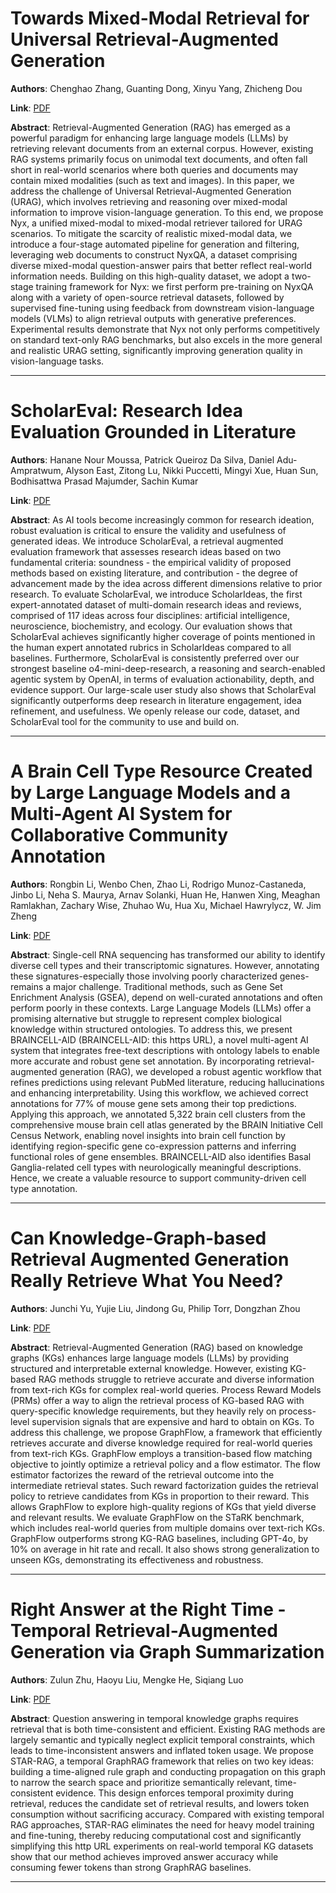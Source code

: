 # Towards Mixed-Modal Retrieval for Universal Retrieval-Augmented Generation 

**Authors**: Chenghao Zhang, Guanting Dong, Xinyu Yang, Zhicheng Dou  

**Link**: [PDF](https://arxiv.org/pdf/2510.17354)  

**Abstract**: Retrieval-Augmented Generation (RAG) has emerged as a powerful paradigm for enhancing large language models (LLMs) by retrieving relevant documents from an external corpus. However, existing RAG systems primarily focus on unimodal text documents, and often fall short in real-world scenarios where both queries and documents may contain mixed modalities (such as text and images). In this paper, we address the challenge of Universal Retrieval-Augmented Generation (URAG), which involves retrieving and reasoning over mixed-modal information to improve vision-language generation. To this end, we propose Nyx, a unified mixed-modal to mixed-modal retriever tailored for URAG scenarios. To mitigate the scarcity of realistic mixed-modal data, we introduce a four-stage automated pipeline for generation and filtering, leveraging web documents to construct NyxQA, a dataset comprising diverse mixed-modal question-answer pairs that better reflect real-world information needs. Building on this high-quality dataset, we adopt a two-stage training framework for Nyx: we first perform pre-training on NyxQA along with a variety of open-source retrieval datasets, followed by supervised fine-tuning using feedback from downstream vision-language models (VLMs) to align retrieval outputs with generative preferences. Experimental results demonstrate that Nyx not only performs competitively on standard text-only RAG benchmarks, but also excels in the more general and realistic URAG setting, significantly improving generation quality in vision-language tasks. 

---
# ScholarEval: Research Idea Evaluation Grounded in Literature 

**Authors**: Hanane Nour Moussa, Patrick Queiroz Da Silva, Daniel Adu-Ampratwum, Alyson East, Zitong Lu, Nikki Puccetti, Mingyi Xue, Huan Sun, Bodhisattwa Prasad Majumder, Sachin Kumar  

**Link**: [PDF](https://arxiv.org/pdf/2510.16234)  

**Abstract**: As AI tools become increasingly common for research ideation, robust evaluation is critical to ensure the validity and usefulness of generated ideas. We introduce ScholarEval, a retrieval augmented evaluation framework that assesses research ideas based on two fundamental criteria: soundness - the empirical validity of proposed methods based on existing literature, and contribution - the degree of advancement made by the idea across different dimensions relative to prior research. To evaluate ScholarEval, we introduce ScholarIdeas, the first expert-annotated dataset of multi-domain research ideas and reviews, comprised of 117 ideas across four disciplines: artificial intelligence, neuroscience, biochemistry, and ecology. Our evaluation shows that ScholarEval achieves significantly higher coverage of points mentioned in the human expert annotated rubrics in ScholarIdeas compared to all baselines. Furthermore, ScholarEval is consistently preferred over our strongest baseline o4-mini-deep-research, a reasoning and search-enabled agentic system by OpenAI, in terms of evaluation actionability, depth, and evidence support. Our large-scale user study also shows that ScholarEval significantly outperforms deep research in literature engagement, idea refinement, and usefulness. We openly release our code, dataset, and ScholarEval tool for the community to use and build on. 

---
# A Brain Cell Type Resource Created by Large Language Models and a Multi-Agent AI System for Collaborative Community Annotation 

**Authors**: Rongbin Li, Wenbo Chen, Zhao Li, Rodrigo Munoz-Castaneda, Jinbo Li, Neha S. Maurya, Arnav Solanki, Huan He, Hanwen Xing, Meaghan Ramlakhan, Zachary Wise, Zhuhao Wu, Hua Xu, Michael Hawrylycz, W. Jim Zheng  

**Link**: [PDF](https://arxiv.org/pdf/2510.17064)  

**Abstract**: Single-cell RNA sequencing has transformed our ability to identify diverse cell types and their transcriptomic signatures. However, annotating these signatures-especially those involving poorly characterized genes-remains a major challenge. Traditional methods, such as Gene Set Enrichment Analysis (GSEA), depend on well-curated annotations and often perform poorly in these contexts. Large Language Models (LLMs) offer a promising alternative but struggle to represent complex biological knowledge within structured ontologies. To address this, we present BRAINCELL-AID (BRAINCELL-AID: this https URL), a novel multi-agent AI system that integrates free-text descriptions with ontology labels to enable more accurate and robust gene set annotation. By incorporating retrieval-augmented generation (RAG), we developed a robust agentic workflow that refines predictions using relevant PubMed literature, reducing hallucinations and enhancing interpretability. Using this workflow, we achieved correct annotations for 77% of mouse gene sets among their top predictions. Applying this approach, we annotated 5,322 brain cell clusters from the comprehensive mouse brain cell atlas generated by the BRAIN Initiative Cell Census Network, enabling novel insights into brain cell function by identifying region-specific gene co-expression patterns and inferring functional roles of gene ensembles. BRAINCELL-AID also identifies Basal Ganglia-related cell types with neurologically meaningful descriptions. Hence, we create a valuable resource to support community-driven cell type annotation. 

---
# Can Knowledge-Graph-based Retrieval Augmented Generation Really Retrieve What You Need? 

**Authors**: Junchi Yu, Yujie Liu, Jindong Gu, Philip Torr, Dongzhan Zhou  

**Link**: [PDF](https://arxiv.org/pdf/2510.16582)  

**Abstract**: Retrieval-Augmented Generation (RAG) based on knowledge graphs (KGs) enhances large language models (LLMs) by providing structured and interpretable external knowledge. However, existing KG-based RAG methods struggle to retrieve accurate and diverse information from text-rich KGs for complex real-world queries. Process Reward Models (PRMs) offer a way to align the retrieval process of KG-based RAG with query-specific knowledge requirements, but they heavily rely on process-level supervision signals that are expensive and hard to obtain on KGs. To address this challenge, we propose GraphFlow, a framework that efficiently retrieves accurate and diverse knowledge required for real-world queries from text-rich KGs. GraphFlow employs a transition-based flow matching objective to jointly optimize a retrieval policy and a flow estimator. The flow estimator factorizes the reward of the retrieval outcome into the intermediate retrieval states. Such reward factorization guides the retrieval policy to retrieve candidates from KGs in proportion to their reward. This allows GraphFlow to explore high-quality regions of KGs that yield diverse and relevant results. We evaluate GraphFlow on the STaRK benchmark, which includes real-world queries from multiple domains over text-rich KGs. GraphFlow outperforms strong KG-RAG baselines, including GPT-4o, by 10% on average in hit rate and recall. It also shows strong generalization to unseen KGs, demonstrating its effectiveness and robustness. 

---
# Right Answer at the Right Time - Temporal Retrieval-Augmented Generation via Graph Summarization 

**Authors**: Zulun Zhu, Haoyu Liu, Mengke He, Siqiang Luo  

**Link**: [PDF](https://arxiv.org/pdf/2510.16715)  

**Abstract**: Question answering in temporal knowledge graphs requires retrieval that is both time-consistent and efficient. Existing RAG methods are largely semantic and typically neglect explicit temporal constraints, which leads to time-inconsistent answers and inflated token usage. We propose STAR-RAG, a temporal GraphRAG framework that relies on two key ideas: building a time-aligned rule graph and conducting propagation on this graph to narrow the search space and prioritize semantically relevant, time-consistent evidence. This design enforces temporal proximity during retrieval, reduces the candidate set of retrieval results, and lowers token consumption without sacrificing accuracy. Compared with existing temporal RAG approaches, STAR-RAG eliminates the need for heavy model training and fine-tuning, thereby reducing computational cost and significantly simplifying this http URL experiments on real-world temporal KG datasets show that our method achieves improved answer accuracy while consuming fewer tokens than strong GraphRAG baselines. 

---
